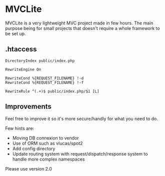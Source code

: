 # MVCLite

MVCLite is a very lightweight MVC project made in few hours.
The main purpose being for small projects that doesn't require a whole framework to be set up.

## .htaccess

```
DirectoryIndex public/index.php

RewriteEngine On

RewriteCond %{REQUEST_FILENAME} !-d
RewriteCond %{REQUEST_FILENAME} !-f

RewriteRule ^(.+)$ public/index.php/$1 [L]
```

## Improvements

Feel free to improve it so it's more secure/handly for what you need to do.

Few hints are:
- Moving DB connexion to vendor
- Use of ORM such as vlucas/spot2
- Add config directory
- Update routing system with request/dispatch/response system to handle more complex namespaces

Please use version 2.0
